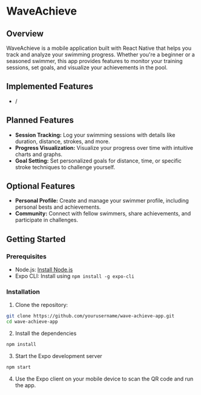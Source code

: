 # WaveAchieve

## Overview

WaveAchieve is a mobile application built with React Native that helps you track and analyze your swimming progress. Whether you're a beginner or a seasoned swimmer, this app provides features to monitor your training sessions, set goals, and visualize your achievements in the pool.

## Implemented Features

- /

## Planned Features

- **Session Tracking:** Log your swimming sessions with details like duration, distance, strokes, and more.
- **Progress Visualization:** Visualize your progress over time with intuitive charts and graphs.
- **Goal Setting:** Set personalized goals for distance, time, or specific stroke techniques to challenge yourself.

## Optional Features

- **Personal Profile:** Create and manage your swimmer profile, including personal bests and achievements.
- **Community:** Connect with fellow swimmers, share achievements, and participate in challenges.

## Getting Started

### Prerequisites

- Node.js: [Install Node.js](https://nodejs.org/)
- Expo CLI: Install using `npm install -g expo-cli`

### Installation

1. Clone the repository:

```bash
git clone https://github.com/yourusername/wave-achieve-app.git
cd wave-achieve-app
```

2. Install the dependencies

```bash
npm install
```

3. Start the Expo development server

```bash
npm start
```

4. Use the Expo client on your mobile device to scan the QR code and run the app.
